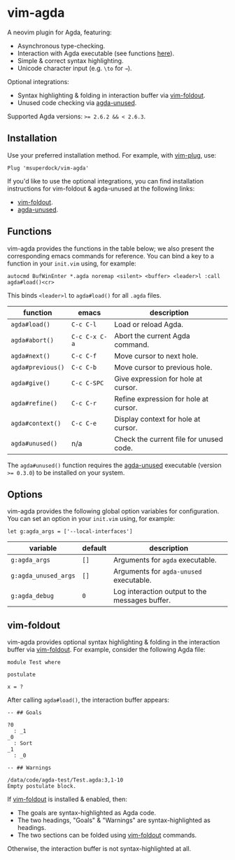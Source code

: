 # vim-agda

A neovim plugin for Agda, featuring:

- Asynchronous type-checking.
- Interaction with Agda executable (see functions [here](#functions)).
- Simple & correct syntax highlighting.
- Unicode character input (e.g. `\to` for `→`).

Optional integrations:

- Syntax highlighting & folding in interaction buffer via
  [vim-foldout](https://github.com/msuperdock/vim-foldout).
- Unused code checking via
  [agda-unused](https://github.com/msuperdock/agda-unused).

Supported Agda versions: `>= 2.6.2 && < 2.6.3`.

## Installation

Use your preferred installation method. For example, with
[vim-plug](https://github.com/junegunn/vim-plug), use:

```
Plug 'msuperdock/vim-agda'
```

If you'd like to use the optional integrations, you can find installation
instructions for vim-foldout & agda-unused at the following links:

- [vim-foldout](https://github.com/msuperdock/vim-foldout).
- [agda-unused](https://github.com/msuperdock/agda-unused).

## Functions

vim-agda provides the functions in the table below; we also present the
corresponding emacs commands for reference. You can bind a key to a function in
your `init.vim` using, for example:

```
autocmd BufWinEnter *.agda noremap <silent> <buffer> <leader>l :call agda#load()<cr>
```

This binds `<leader>l` to `agda#load()` for all `.agda` files.

| function | emacs | description |
| --- | --- | --- |
| `agda#load()` | `C-c C-l` | Load or reload Agda. |
| `agda#abort()` | `C-c C-x C-a` | Abort the current Agda command. |
| `agda#next()` | `C-c C-f` | Move cursor to next hole. |
| `agda#previous()` | `C-c C-b` | Move cursor to previous hole. |
| `agda#give()` | `C-c C-SPC` | Give expression for hole at cursor. |
| `agda#refine()` | `C-c C-r` | Refine expression for hole at cursor. |
| `agda#context()` | `C-c C-e` | Display context for hole at cursor. |
| `agda#unused()` | n/a | Check the current file for unused code. |

The `agda#unused()` function requires the
[agda-unused](https://github.com/msuperdock/agda-unused) executable (version
`>= 0.3.0`) to be installed on your system.

## Options

vim-agda provides the following global option variables for configuration. You
can set an option in your `init.vim` using, for example:

```
let g:agda_args = ['--local-interfaces']
```

| variable | default | description |
| --- | --- | --- |
| `g:agda_args` | `[]` | Arguments for `agda` executable. |
| `g:agda_unused_args` | `[]` | Arguments for `agda-unused` executable. |
| `g:agda_debug` | `0` | Log interaction output to the messages buffer. |

## vim-foldout

vim-agda provides optional syntax highlighting & folding in the interaction
buffer via [vim-foldout](https://github.com/msuperdock/vim-foldout). For
example, consider the following Agda file:

```
module Test where

postulate

x = ?
```

After calling `agda#load()`, the interaction buffer appears:

```
-- ## Goals

?0
  : _1
_0
  : Sort
_1
  : _0

-- ## Warnings

/data/code/agda-test/Test.agda:3,1-10
Empty postulate block.

```

If [vim-foldout](https://github.com/msuperdock/vim-foldout) is installed &
enabled, then:

- The goals are syntax-highlighted as Agda code.
- The two headings, "Goals" & "Warnings" are syntax-highlighted as headings.
- The two sections can be folded using
  [vim-foldout](https://github.com/msuperdock/vim-foldout) commands.

Otherwise, the interaction buffer is not syntax-highlighted at all.

